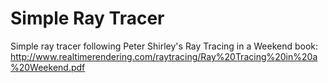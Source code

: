 # Simple Ray Tracer
Simple ray tracer following Peter Shirley's Ray Tracing in a Weekend book:
http://www.realtimerendering.com/raytracing/Ray%20Tracing%20in%20a%20Weekend.pdf
